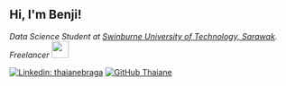 <h2> Hi, I'm Benji! </h2>

<p>
  <em>Data Science Student at <a href="https://www.swinburne.edu.my/">Swinburne University of Technology, Sarawak</a>.
  </br>
  Freelancer <img src="https://media.giphy.com/media/WUlplcMpOCEmTGBtBW/giphy.gif" width="30"> 
</em></p>

[![Linkedin: thaianebraga](https://img.shields.io/badge/-plthon-blue?style=flat-square&logo=Linkedin&logoColor=white&link=https://www.linkedin.com/in/plthon/)](https://www.linkedin.com/in/plthon/)
[![GitHub Thaiane](https://img.shields.io/github/followers/plthon?label=follow&style=social)](https://github.com/plthon)

<!--
**plthon/plthon** is a ✨ _special_ ✨ repository because its `README.md` (this file) appears on your GitHub profile.

Here are some ideas to get you started:

- 🔭 I’m currently working on ...
- 🌱 I’m currently learning ...
- 👯 I’m looking to collaborate on ...
- 🤔 I’m looking for help with ...
- 💬 Ask me about ...
- 📫 How to reach me: ...
- 😄 Pronouns: ...
- ⚡ Fun fact: ...
-->

